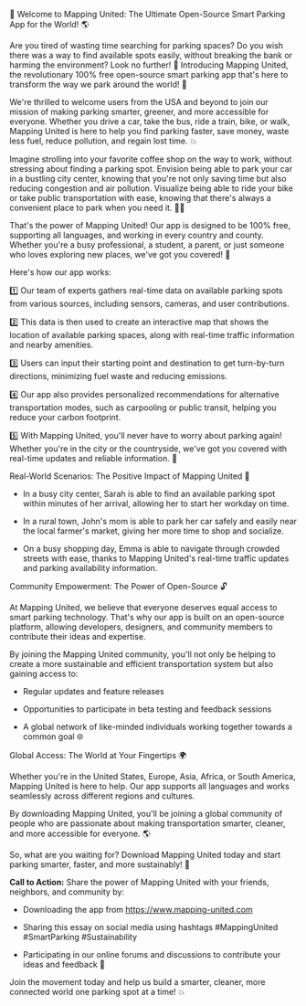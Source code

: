 🚀 Welcome to Mapping United: The Ultimate Open-Source Smart Parking App for the World! 🌎

Are you tired of wasting time searching for parking spaces? Do you wish there was a way to find available spots easily, without breaking the bank or harming the environment? Look no further! 🙌 Introducing Mapping United, the revolutionary 100% free open-source smart parking app that's here to transform the way we park around the world! 🌟

We're thrilled to welcome users from the USA and beyond to join our mission of making parking smarter, greener, and more accessible for everyone. Whether you drive a car, take the bus, ride a train, bike, or walk, Mapping United is here to help you find parking faster, save money, waste less fuel, reduce pollution, and regain lost time. 💥

Imagine strolling into your favorite coffee shop on the way to work, without stressing about finding a parking spot. Envision being able to park your car in a bustling city center, knowing that you're not only saving time but also reducing congestion and air pollution. Visualize being able to ride your bike or take public transportation with ease, knowing that there's always a convenient place to park when you need it. 🚴‍♀️

That's the power of Mapping United! Our app is designed to be 100% free, supporting all languages, and working in every country and county. Whether you're a busy professional, a student, a parent, or just someone who loves exploring new places, we've got you covered! 🌈

Here's how our app works:

1️⃣ Our team of experts gathers real-time data on available parking spots from various sources, including sensors, cameras, and user contributions.

2️⃣ This data is then used to create an interactive map that shows the location of available parking spaces, along with real-time traffic information and nearby amenities.

3️⃣ Users can input their starting point and destination to get turn-by-turn directions, minimizing fuel waste and reducing emissions.

4️⃣ Our app also provides personalized recommendations for alternative transportation modes, such as carpooling or public transit, helping you reduce your carbon footprint.

5️⃣ With Mapping United, you'll never have to worry about parking again! Whether you're in the city or the countryside, we've got you covered with real-time updates and reliable information. 🌊

Real-World Scenarios: The Positive Impact of Mapping United 🌟

* In a busy city center, Sarah is able to find an available parking spot within minutes of her arrival, allowing her to start her workday on time.

* In a rural town, John's mom is able to park her car safely and easily near the local farmer's market, giving her more time to shop and socialize.

* On a busy shopping day, Emma is able to navigate through crowded streets with ease, thanks to Mapping United's real-time traffic updates and parking availability information.

Community Empowerment: The Power of Open-Source 🔓

At Mapping United, we believe that everyone deserves equal access to smart parking technology. That's why our app is built on an open-source platform, allowing developers, designers, and community members to contribute their ideas and expertise.

By joining the Mapping United community, you'll not only be helping to create a more sustainable and efficient transportation system but also gaining access to:

* Regular updates and feature releases

* Opportunities to participate in beta testing and feedback sessions

* A global network of like-minded individuals working together towards a common goal 🌐

Global Access: The World at Your Fingertips 🌍

Whether you're in the United States, Europe, Asia, Africa, or South America, Mapping United is here to help. Our app supports all languages and works seamlessly across different regions and cultures.

By downloading Mapping United, you'll be joining a global community of people who are passionate about making transportation smarter, cleaner, and more accessible for everyone. 🌎

So, what are you waiting for? Download Mapping United today and start parking smarter, faster, and more sustainably! 🚀

**Call to Action:** Share the power of Mapping United with your friends, neighbors, and community by:

* Downloading the app from https://www.mapping-united.com

* Sharing this essay on social media using hashtags #MappingUnited #SmartParking #Sustainability

* Participating in our online forums and discussions to contribute your ideas and feedback 🤝

Join the movement today and help us build a smarter, cleaner, more connected world one parking spot at a time! 💥